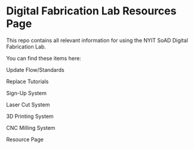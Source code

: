 # Digital Fabrication Lab Resources Page 

This repo contains all relevant information for using the NYIT SoAD Digital Fabrication Lab.

You can find these items here:

Update Flow/Standards

Replace Tutorials

Sign-Up System

Laser Cut System

3D Printing System

CNC Milling System

Resource Page
